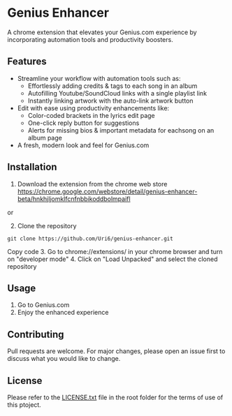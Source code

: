 # Genius Enhancer

A chrome extension that elevates your Genius.com experience by incorporating automation tools and productivity boosters.

## Features
- Streamline your workflow with automation tools such as:
  - Effortlessly adding credits & tags to each song in an album
  - Autofilling Youtube/SoundCloud links with a single playlist link
  - Instantly linking artwork with the auto-link artwork button
- Edit with ease using productivity enhancements like:
  - Color-coded brackets in the lyrics edit page
  - One-click reply button for suggestions
  - Alerts for missing bios & important metadata for eachsong on an album page
- A fresh, modern look and feel for Genius.com

## Installation
1. Download the extension from the chrome web store 
  https://chrome.google.com/webstore/detail/genius-enhancer-beta/hnkhjljomklfcnfnbbikoddbolmpaifl

or

2. Clone the repository
```
git clone https://github.com/Uri6/genius-enhancer.git
```
Copy code
3. Go to chrome://extensions/ in your chrome browser and turn on "developer mode"
4. Click on "Load Unpacked" and select the cloned repository

## Usage
1. Go to Genius.com
2. Enjoy the enhanced experience

## Contributing
Pull requests are welcome. For major changes, please open an issue first to discuss what you would like to change.

## License
Please refer to the [LICENSE.txt](/LICENSE.md) file in the root folder for the terms of use of this ptoject.